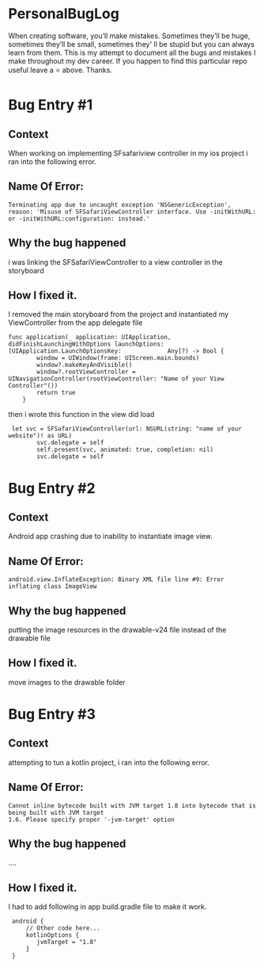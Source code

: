 # PersonalBugLog
When creating software, you’ll make mistakes. Sometimes they’ll be huge, sometimes they’ll be small, sometimes they' ll be stupid but you can always learn from them. This is my attempt to document all the bugs and mistakes I make throughout my dev career. If you happen to find this particular repo useful leave a ⭐️ above. Thanks.


# Bug Entry  #1
## Context
When working on implementing SFsafariview controller in my ios project i ran into the following error.

## Name Of Error:
```
Terminating app due to uncaught exception 'NSGenericException', reason: 'Misuse of SFSafariViewController interface. Use -initWithURL: or -initWithURL:configuration: instead.'
```

## Why the bug happened
 i was linking the SFSafariViewController to a view controller in the storyboard 

## How I fixed it.
I removed the main storyboard from the project and instantiated my ViewController from the app delegate file 
```
func application(_ application: UIApplication, didFinishLaunchingWithOptions launchOptions: [UIApplication.LaunchOptionsKey:             Any]?) -> Bool {
        window = UIWindow(frame: UIScreen.main.bounds)
        window?.makeKeyAndVisible()
        window?.rootViewController = UINavigationController(rootViewController: "Name of your View Controller"())
        return true
    }
```

then i wrote this function in the view did load 
```
 let svc = SFSafariViewController(url: NSURL(string: "name of your website")! as URL)
        svc.delegate = self
        self.present(svc, animated: true, completion: nil)
        svc.delegate = self
```
# Bug Entry  #2
## Context
Android app crashing due to inability to instantiate image view.

## Name Of Error:
```
android.view.InflateException: Binary XML file line #9: Error inflating class ImageView
```

## Why the bug happened
 putting the image resources in the drawable-v24 file instead of the drawable file 

## How I fixed it.
move images to the drawable folder


# Bug Entry  #3
## Context
attempting to tun a kotlin project, i ran into the following error.

## Name Of Error:
```
Cannot inline bytecode built with JVM target 1.8 into bytecode that is being built with JVM target 
1.6. Please specify proper '-jvm-target' option
```

## Why the bug happened
 ....

## How I fixed it.
I  had to add following in app build.gradle file to make it work.
```
 android {
     // Other code here...
     kotlinOptions {
        jvmTarget = "1.8"
     }
 }
```
